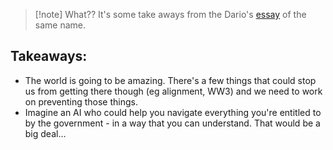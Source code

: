 > [!note] What??
> It's some take aways from the Dario's [essay](https://darioamodei.com/machines-of-loving-grace) of the same name.

## Takeaways:
- The world is going to be amazing. There's a few things that could stop us from getting there though (eg alignment, WW3) and we need to work on preventing those things.
- Imagine an AI who could help you navigate everything you're entitled to by the government - in a way that you can understand. That would be a big deal...
